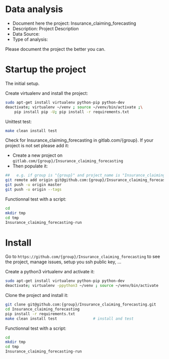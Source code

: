# Data analysis
- Document here the project: Insurance_claiming_forecasting
- Description: Project Description
- Data Source:
- Type of analysis:

Please document the project the better you can.

# Startup the project

The initial setup.

Create virtualenv and install the project:
```bash
sudo apt-get install virtualenv python-pip python-dev
deactivate; virtualenv ~/venv ; source ~/venv/bin/activate ;\
    pip install pip -U; pip install -r requirements.txt
```

Unittest test:
```bash
make clean install test
```

Check for Insurance_claiming_forecasting in gitlab.com/{group}.
If your project is not set please add it:

- Create a new project on `gitlab.com/{group}/Insurance_claiming_forecasting`
- Then populate it:

```bash
##   e.g. if group is "{group}" and project_name is "Insurance_claiming_forecasting"
git remote add origin git@github.com:{group}/Insurance_claiming_forecasting.git
git push -u origin master
git push -u origin --tags
```

Functionnal test with a script:

```bash
cd
mkdir tmp
cd tmp
Insurance_claiming_forecasting-run
```

# Install

Go to `https://github.com/{group}/Insurance_claiming_forecasting` to see the project, manage issues,
setup you ssh public key, ...

Create a python3 virtualenv and activate it:

```bash
sudo apt-get install virtualenv python-pip python-dev
deactivate; virtualenv -ppython3 ~/venv ; source ~/venv/bin/activate
```

Clone the project and install it:

```bash
git clone git@github.com:{group}/Insurance_claiming_forecasting.git
cd Insurance_claiming_forecasting
pip install -r requirements.txt
make clean install test                # install and test
```
Functionnal test with a script:

```bash
cd
mkdir tmp
cd tmp
Insurance_claiming_forecasting-run
```
